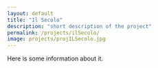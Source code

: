 ```yaml
---
layout: default
title: "Il Secolo"
description: "short description of the project"
permalink: /projects/ilSecolo/
image: projects/projILSecolo.jpg
---
```


Here is some information about it.